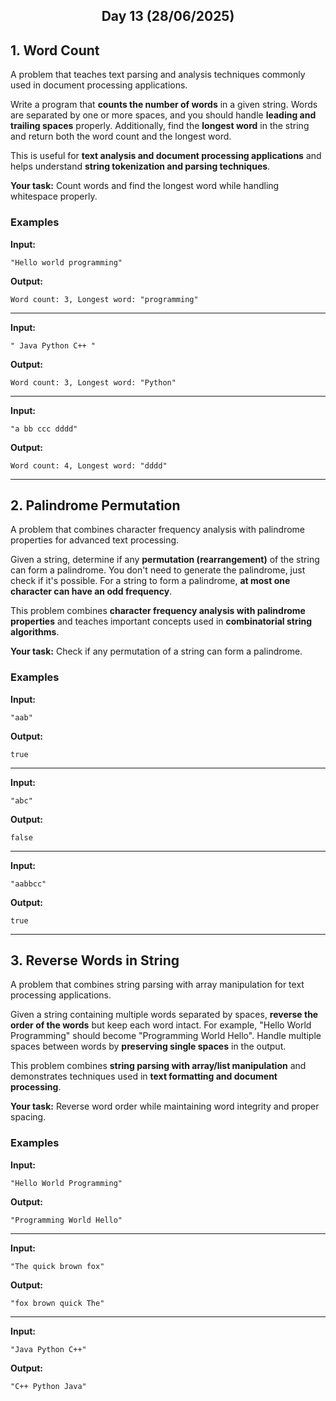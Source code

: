 <h2 align="center">Day 13 (28/06/2025)</h2>

## 1. Word Count
A problem that teaches text parsing and analysis techniques commonly used in document processing applications.

Write a program that **counts the number of words** in a given string. Words are separated by one or more spaces, and you should handle **leading and trailing spaces** properly. Additionally, find the **longest word** in the string and return both the word count and the longest word.

This is useful for **text analysis and document processing applications** and helps understand **string tokenization and parsing techniques**.

**Your task:** Count words and find the longest word while handling whitespace properly.

### Examples

**Input:**
```
"Hello world programming"
```
**Output:**
```
Word count: 3, Longest word: "programming"
```

---

**Input:**
```
" Java Python C++ "
```
**Output:**
```
Word count: 3, Longest word: "Python"
```

---

**Input:**
```
"a bb ccc dddd"
```
**Output:**
```
Word count: 4, Longest word: "dddd"
```

---

## 2. Palindrome Permutation
A problem that combines character frequency analysis with palindrome properties for advanced text processing.

Given a string, determine if any **permutation (rearrangement)** of the string can form a palindrome. You don't need to generate the palindrome, just check if it's possible. For a string to form a palindrome, **at most one character can have an odd frequency**.

This problem combines **character frequency analysis with palindrome properties** and teaches important concepts used in **combinatorial string algorithms**.

**Your task:** Check if any permutation of a string can form a palindrome.

### Examples

**Input:**
```
"aab"
```
**Output:**
```
true
```

---

**Input:**
```
"abc"
```
**Output:**
```
false
```

---

**Input:**
```
"aabbcc"
```
**Output:**
```
true
```

---

## 3. Reverse Words in String
A problem that combines string parsing with array manipulation for text processing applications.

Given a string containing multiple words separated by spaces, **reverse the order of the words** but keep each word intact. For example, "Hello World Programming" should become "Programming World Hello". Handle multiple spaces between words by **preserving single spaces** in the output.

This problem combines **string parsing with array/list manipulation** and demonstrates techniques used in **text formatting and document processing**.

**Your task:** Reverse word order while maintaining word integrity and proper spacing.

### Examples

**Input:**
```
"Hello World Programming"
```
**Output:**
```
"Programming World Hello"
```

---

**Input:**
```
"The quick brown fox"
```
**Output:**
```
"fox brown quick The"
```

---

**Input:**
```
"Java Python C++"
```
**Output:**
```
"C++ Python Java"
```